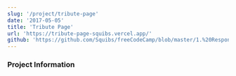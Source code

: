 ```yaml
---
slug: '/project/tribute-page'
date: '2017-05-05'
title: 'Tribute Page'
url: 'https://tribute-page-squibs.vercel.app/'
github: 'https://github.com/Squibs/freeCodeCamp/blob/master/1.%20Responsive%20Web%20Design/10.%20Certification%20Project%20-%20Tribute%20Page.md#tribute-page'
---
```


### Project Information
